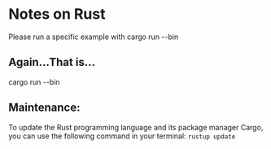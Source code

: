 # Notes on Rust
Please run a specific example with cargo run --bin <example>

## Again...That is...
cargo run --bin <example>


## Maintenance:

To update the Rust programming language and its package manager Cargo, you can use the following command in your terminal:
```rustup update```
